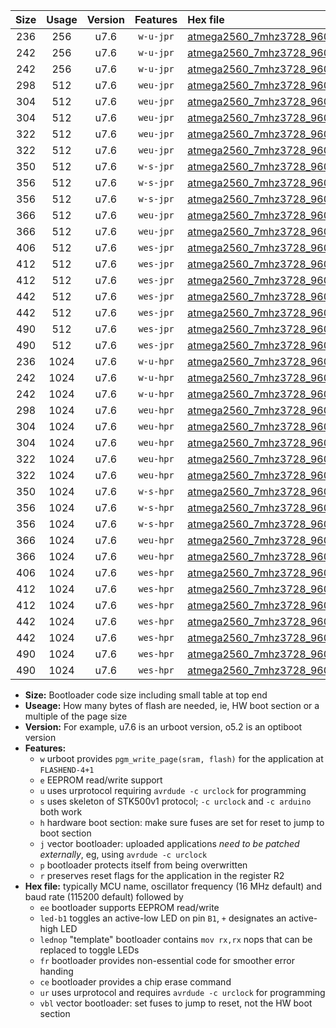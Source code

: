 |Size|Usage|Version|Features|Hex file|
|:-:|:-:|:-:|:-:|:--|
|236|256|u7.6|`w-u-jpr`|[atmega2560_7mhz3728_9600bps_ur_vbl.hex](https://raw.githubusercontent.com/stefanrueger/urboot/main/bootloaders/atmega2560/fcpu_7mhz3728/9600_bps/atmega2560_7mhz3728_9600bps_ur_vbl.hex)|
|242|256|u7.6|`w-u-jpr`|[atmega2560_7mhz3728_9600bps_led+b7_ur_vbl.hex](https://raw.githubusercontent.com/stefanrueger/urboot/main/bootloaders/atmega2560/fcpu_7mhz3728/9600_bps/atmega2560_7mhz3728_9600bps_led+b7_ur_vbl.hex)|
|242|256|u7.6|`w-u-jpr`|[atmega2560_7mhz3728_9600bps_lednop_ur_vbl.hex](https://raw.githubusercontent.com/stefanrueger/urboot/main/bootloaders/atmega2560/fcpu_7mhz3728/9600_bps/atmega2560_7mhz3728_9600bps_lednop_ur_vbl.hex)|
|298|512|u7.6|`weu-jpr`|[atmega2560_7mhz3728_9600bps_ee_ur_vbl.hex](https://raw.githubusercontent.com/stefanrueger/urboot/main/bootloaders/atmega2560/fcpu_7mhz3728/9600_bps/atmega2560_7mhz3728_9600bps_ee_ur_vbl.hex)|
|304|512|u7.6|`weu-jpr`|[atmega2560_7mhz3728_9600bps_ee_led+b7_ur_vbl.hex](https://raw.githubusercontent.com/stefanrueger/urboot/main/bootloaders/atmega2560/fcpu_7mhz3728/9600_bps/atmega2560_7mhz3728_9600bps_ee_led+b7_ur_vbl.hex)|
|304|512|u7.6|`weu-jpr`|[atmega2560_7mhz3728_9600bps_ee_lednop_ur_vbl.hex](https://raw.githubusercontent.com/stefanrueger/urboot/main/bootloaders/atmega2560/fcpu_7mhz3728/9600_bps/atmega2560_7mhz3728_9600bps_ee_lednop_ur_vbl.hex)|
|322|512|u7.6|`weu-jpr`|[atmega2560_7mhz3728_9600bps_ee_led+b7_fr_ur_vbl.hex](https://raw.githubusercontent.com/stefanrueger/urboot/main/bootloaders/atmega2560/fcpu_7mhz3728/9600_bps/atmega2560_7mhz3728_9600bps_ee_led+b7_fr_ur_vbl.hex)|
|322|512|u7.6|`weu-jpr`|[atmega2560_7mhz3728_9600bps_ee_lednop_fr_ur_vbl.hex](https://raw.githubusercontent.com/stefanrueger/urboot/main/bootloaders/atmega2560/fcpu_7mhz3728/9600_bps/atmega2560_7mhz3728_9600bps_ee_lednop_fr_ur_vbl.hex)|
|350|512|u7.6|`w-s-jpr`|[atmega2560_7mhz3728_9600bps_vbl.hex](https://raw.githubusercontent.com/stefanrueger/urboot/main/bootloaders/atmega2560/fcpu_7mhz3728/9600_bps/atmega2560_7mhz3728_9600bps_vbl.hex)|
|356|512|u7.6|`w-s-jpr`|[atmega2560_7mhz3728_9600bps_led+b7_vbl.hex](https://raw.githubusercontent.com/stefanrueger/urboot/main/bootloaders/atmega2560/fcpu_7mhz3728/9600_bps/atmega2560_7mhz3728_9600bps_led+b7_vbl.hex)|
|356|512|u7.6|`w-s-jpr`|[atmega2560_7mhz3728_9600bps_lednop_vbl.hex](https://raw.githubusercontent.com/stefanrueger/urboot/main/bootloaders/atmega2560/fcpu_7mhz3728/9600_bps/atmega2560_7mhz3728_9600bps_lednop_vbl.hex)|
|366|512|u7.6|`weu-jpr`|[atmega2560_7mhz3728_9600bps_ee_led+b7_fr_ce_ur_vbl.hex](https://raw.githubusercontent.com/stefanrueger/urboot/main/bootloaders/atmega2560/fcpu_7mhz3728/9600_bps/atmega2560_7mhz3728_9600bps_ee_led+b7_fr_ce_ur_vbl.hex)|
|366|512|u7.6|`weu-jpr`|[atmega2560_7mhz3728_9600bps_ee_lednop_fr_ce_ur_vbl.hex](https://raw.githubusercontent.com/stefanrueger/urboot/main/bootloaders/atmega2560/fcpu_7mhz3728/9600_bps/atmega2560_7mhz3728_9600bps_ee_lednop_fr_ce_ur_vbl.hex)|
|406|512|u7.6|`wes-jpr`|[atmega2560_7mhz3728_9600bps_ee_vbl.hex](https://raw.githubusercontent.com/stefanrueger/urboot/main/bootloaders/atmega2560/fcpu_7mhz3728/9600_bps/atmega2560_7mhz3728_9600bps_ee_vbl.hex)|
|412|512|u7.6|`wes-jpr`|[atmega2560_7mhz3728_9600bps_ee_led+b7_vbl.hex](https://raw.githubusercontent.com/stefanrueger/urboot/main/bootloaders/atmega2560/fcpu_7mhz3728/9600_bps/atmega2560_7mhz3728_9600bps_ee_led+b7_vbl.hex)|
|412|512|u7.6|`wes-jpr`|[atmega2560_7mhz3728_9600bps_ee_lednop_vbl.hex](https://raw.githubusercontent.com/stefanrueger/urboot/main/bootloaders/atmega2560/fcpu_7mhz3728/9600_bps/atmega2560_7mhz3728_9600bps_ee_lednop_vbl.hex)|
|442|512|u7.6|`wes-jpr`|[atmega2560_7mhz3728_9600bps_ee_led+b7_fr_vbl.hex](https://raw.githubusercontent.com/stefanrueger/urboot/main/bootloaders/atmega2560/fcpu_7mhz3728/9600_bps/atmega2560_7mhz3728_9600bps_ee_led+b7_fr_vbl.hex)|
|442|512|u7.6|`wes-jpr`|[atmega2560_7mhz3728_9600bps_ee_lednop_fr_vbl.hex](https://raw.githubusercontent.com/stefanrueger/urboot/main/bootloaders/atmega2560/fcpu_7mhz3728/9600_bps/atmega2560_7mhz3728_9600bps_ee_lednop_fr_vbl.hex)|
|490|512|u7.6|`wes-jpr`|[atmega2560_7mhz3728_9600bps_ee_led+b7_fr_ce_vbl.hex](https://raw.githubusercontent.com/stefanrueger/urboot/main/bootloaders/atmega2560/fcpu_7mhz3728/9600_bps/atmega2560_7mhz3728_9600bps_ee_led+b7_fr_ce_vbl.hex)|
|490|512|u7.6|`wes-jpr`|[atmega2560_7mhz3728_9600bps_ee_lednop_fr_ce_vbl.hex](https://raw.githubusercontent.com/stefanrueger/urboot/main/bootloaders/atmega2560/fcpu_7mhz3728/9600_bps/atmega2560_7mhz3728_9600bps_ee_lednop_fr_ce_vbl.hex)|
|236|1024|u7.6|`w-u-hpr`|[atmega2560_7mhz3728_9600bps_ur.hex](https://raw.githubusercontent.com/stefanrueger/urboot/main/bootloaders/atmega2560/fcpu_7mhz3728/9600_bps/atmega2560_7mhz3728_9600bps_ur.hex)|
|242|1024|u7.6|`w-u-hpr`|[atmega2560_7mhz3728_9600bps_led+b7_ur.hex](https://raw.githubusercontent.com/stefanrueger/urboot/main/bootloaders/atmega2560/fcpu_7mhz3728/9600_bps/atmega2560_7mhz3728_9600bps_led+b7_ur.hex)|
|242|1024|u7.6|`w-u-hpr`|[atmega2560_7mhz3728_9600bps_lednop_ur.hex](https://raw.githubusercontent.com/stefanrueger/urboot/main/bootloaders/atmega2560/fcpu_7mhz3728/9600_bps/atmega2560_7mhz3728_9600bps_lednop_ur.hex)|
|298|1024|u7.6|`weu-hpr`|[atmega2560_7mhz3728_9600bps_ee_ur.hex](https://raw.githubusercontent.com/stefanrueger/urboot/main/bootloaders/atmega2560/fcpu_7mhz3728/9600_bps/atmega2560_7mhz3728_9600bps_ee_ur.hex)|
|304|1024|u7.6|`weu-hpr`|[atmega2560_7mhz3728_9600bps_ee_led+b7_ur.hex](https://raw.githubusercontent.com/stefanrueger/urboot/main/bootloaders/atmega2560/fcpu_7mhz3728/9600_bps/atmega2560_7mhz3728_9600bps_ee_led+b7_ur.hex)|
|304|1024|u7.6|`weu-hpr`|[atmega2560_7mhz3728_9600bps_ee_lednop_ur.hex](https://raw.githubusercontent.com/stefanrueger/urboot/main/bootloaders/atmega2560/fcpu_7mhz3728/9600_bps/atmega2560_7mhz3728_9600bps_ee_lednop_ur.hex)|
|322|1024|u7.6|`weu-hpr`|[atmega2560_7mhz3728_9600bps_ee_led+b7_fr_ur.hex](https://raw.githubusercontent.com/stefanrueger/urboot/main/bootloaders/atmega2560/fcpu_7mhz3728/9600_bps/atmega2560_7mhz3728_9600bps_ee_led+b7_fr_ur.hex)|
|322|1024|u7.6|`weu-hpr`|[atmega2560_7mhz3728_9600bps_ee_lednop_fr_ur.hex](https://raw.githubusercontent.com/stefanrueger/urboot/main/bootloaders/atmega2560/fcpu_7mhz3728/9600_bps/atmega2560_7mhz3728_9600bps_ee_lednop_fr_ur.hex)|
|350|1024|u7.6|`w-s-hpr`|[atmega2560_7mhz3728_9600bps.hex](https://raw.githubusercontent.com/stefanrueger/urboot/main/bootloaders/atmega2560/fcpu_7mhz3728/9600_bps/atmega2560_7mhz3728_9600bps.hex)|
|356|1024|u7.6|`w-s-hpr`|[atmega2560_7mhz3728_9600bps_led+b7.hex](https://raw.githubusercontent.com/stefanrueger/urboot/main/bootloaders/atmega2560/fcpu_7mhz3728/9600_bps/atmega2560_7mhz3728_9600bps_led+b7.hex)|
|356|1024|u7.6|`w-s-hpr`|[atmega2560_7mhz3728_9600bps_lednop.hex](https://raw.githubusercontent.com/stefanrueger/urboot/main/bootloaders/atmega2560/fcpu_7mhz3728/9600_bps/atmega2560_7mhz3728_9600bps_lednop.hex)|
|366|1024|u7.6|`weu-hpr`|[atmega2560_7mhz3728_9600bps_ee_led+b7_fr_ce_ur.hex](https://raw.githubusercontent.com/stefanrueger/urboot/main/bootloaders/atmega2560/fcpu_7mhz3728/9600_bps/atmega2560_7mhz3728_9600bps_ee_led+b7_fr_ce_ur.hex)|
|366|1024|u7.6|`weu-hpr`|[atmega2560_7mhz3728_9600bps_ee_lednop_fr_ce_ur.hex](https://raw.githubusercontent.com/stefanrueger/urboot/main/bootloaders/atmega2560/fcpu_7mhz3728/9600_bps/atmega2560_7mhz3728_9600bps_ee_lednop_fr_ce_ur.hex)|
|406|1024|u7.6|`wes-hpr`|[atmega2560_7mhz3728_9600bps_ee.hex](https://raw.githubusercontent.com/stefanrueger/urboot/main/bootloaders/atmega2560/fcpu_7mhz3728/9600_bps/atmega2560_7mhz3728_9600bps_ee.hex)|
|412|1024|u7.6|`wes-hpr`|[atmega2560_7mhz3728_9600bps_ee_led+b7.hex](https://raw.githubusercontent.com/stefanrueger/urboot/main/bootloaders/atmega2560/fcpu_7mhz3728/9600_bps/atmega2560_7mhz3728_9600bps_ee_led+b7.hex)|
|412|1024|u7.6|`wes-hpr`|[atmega2560_7mhz3728_9600bps_ee_lednop.hex](https://raw.githubusercontent.com/stefanrueger/urboot/main/bootloaders/atmega2560/fcpu_7mhz3728/9600_bps/atmega2560_7mhz3728_9600bps_ee_lednop.hex)|
|442|1024|u7.6|`wes-hpr`|[atmega2560_7mhz3728_9600bps_ee_led+b7_fr.hex](https://raw.githubusercontent.com/stefanrueger/urboot/main/bootloaders/atmega2560/fcpu_7mhz3728/9600_bps/atmega2560_7mhz3728_9600bps_ee_led+b7_fr.hex)|
|442|1024|u7.6|`wes-hpr`|[atmega2560_7mhz3728_9600bps_ee_lednop_fr.hex](https://raw.githubusercontent.com/stefanrueger/urboot/main/bootloaders/atmega2560/fcpu_7mhz3728/9600_bps/atmega2560_7mhz3728_9600bps_ee_lednop_fr.hex)|
|490|1024|u7.6|`wes-hpr`|[atmega2560_7mhz3728_9600bps_ee_led+b7_fr_ce.hex](https://raw.githubusercontent.com/stefanrueger/urboot/main/bootloaders/atmega2560/fcpu_7mhz3728/9600_bps/atmega2560_7mhz3728_9600bps_ee_led+b7_fr_ce.hex)|
|490|1024|u7.6|`wes-hpr`|[atmega2560_7mhz3728_9600bps_ee_lednop_fr_ce.hex](https://raw.githubusercontent.com/stefanrueger/urboot/main/bootloaders/atmega2560/fcpu_7mhz3728/9600_bps/atmega2560_7mhz3728_9600bps_ee_lednop_fr_ce.hex)|

- **Size:** Bootloader code size including small table at top end
- **Useage:** How many bytes of flash are needed, ie, HW boot section or a multiple of the page size
- **Version:** For example, u7.6 is an urboot version, o5.2 is an optiboot version
- **Features:**
  + `w` urboot provides `pgm_write_page(sram, flash)` for the application at `FLASHEND-4+1`
  + `e` EEPROM read/write support
  + `u` uses urprotocol requiring `avrdude -c urclock` for programming
  + `s` uses skeleton of STK500v1 protocol; `-c urclock` and `-c arduino` both work
  + `h` hardware boot section: make sure fuses are set for reset to jump to boot section
  + `j` vector bootloader: uploaded applications *need to be patched externally*, eg, using `avrdude -c urclock`
  + `p` bootloader protects itself from being overwritten
  + `r` preserves reset flags for the application in the register R2
- **Hex file:** typically MCU name, oscillator frequency (16 MHz default) and baud rate (115200 default) followed by
  + `ee` bootloader supports EEPROM read/write
  + `led-b1` toggles an active-low LED on pin `B1`, `+` designates an active-high LED
  + `lednop` "template" bootloader contains `mov rx,rx` nops that can be replaced to toggle LEDs
  + `fr` bootloader provides non-essential code for smoother error handing
  + `ce` bootloader provides a chip erase command
  + `ur` uses urprotocol and requires `avrdude -c urclock` for programming
  + `vbl` vector bootloader: set fuses to jump to reset, not the HW boot section
